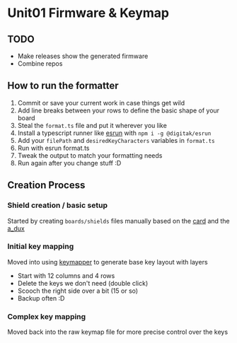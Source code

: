 # Unit01 Firmware & Keymap

## TODO

- Make releases show the generated firmware
- Combine repos

## How to run the formatter

1. Commit or save your current work in case things get wild
1. Add line breaks between your rows to define the basic shape of your board
1. Steal the `format.ts` file and put it wherever you like
1. Install a typescript runner like [esrun](https://www.npmjs.com/package/@digitak/esrun) with `npm i -g @digitak/esrun`
1. Add your `filePath` and `desiredKeyCharacters` variables in `format.ts`
1. Run with esrun format.ts
1. Tweak the output to match your formatting needs
1. Run again after you change stuff :D

## Creation Process

### Shield creation / basic setup

Started by creating `boards/shields` files manually based on the [card](https://github.com/benvallack/zmk-config-card/tree/master/config/boards/shields/card) and the [a_dux](https://github.com/zmkfirmware/zmk/tree/main/app/boards/shields/a_dux)

### Initial key mapping

Moved into using [keymapper](https://www.keymapper.dev/layout) to generate base key layout with layers

- Start with 12 columns and 4 rows
- Delete the keys we don't need (double click)
- Scooch the right side over a bit (15 or so)
- Backup often :D

### Complex key mapping

Moved back into the raw keymap file for more precise control over the keys
